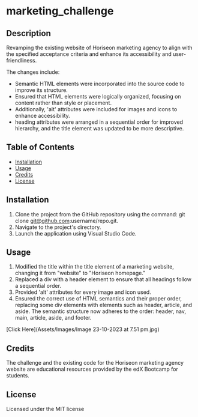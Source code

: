 # marketing_challenge

## Description

Revamping the existing website of Horiseon marketing agency to align with the specified acceptance criteria and enhance its accessibility and user-friendliness.

The changes include:
* Semantic HTML elements were incorporated into the source code to improve its structure.
* Ensured that HTML elements were logically organized, focusing on content rather than style or placement. 
* Additionally, 'alt' attributes were included for images and icons to enhance accessibility. 
* heading attributes were arranged in a sequential order for improved hierarchy, and the title element was updated to be more descriptive.

## Table of Contents

* [Installation](#installation)
* [Usage](#usage)
* [Credits](#credits)
* [License](#license)


## Installation

1. Clone the project from the GitHub repository using the command: git clone git@github.com:username/repo.git.
2. Navigate to the project's directory.
3. Launch the application using Visual Studio Code.

## Usage 

1. Modified the title within the title element of a marketing website, changing it from "website" to "Horiseon homepage."
2. Replaced a div with a header element to ensure that all headings follow a sequential order.
3. Provided 'alt' attributes for every image and icon used.
4. Ensured the correct use of HTML semantics and their proper order, replacing some div elements with elements such as header, article, and aside. The semantic structure now adheres to the order: header, nav, main, article, aside, and footer.
   
[Click Here](Assets/Images/Image 23-10-2023 at 7.51 pm.jpg)

## Credits

The challenge and the existing code for the Horiseon marketing agency website are educational resources provided by the edX Bootcamp for students.


## License

Licensed under the MIT license


